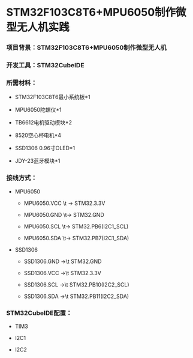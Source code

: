 # STM32F103C8T6+MPU6050制作微型无人机实践


### 项目背景：STM32F103C8T6+MPU6050制作微型无人机

### 开发工具：STM32CubeIDE

### 所需材料：

- STM32F103C8T6最小系统板*1

- MPU6050陀螺仪*1

- TB6612电机驱动模块*2

- 8520空心杯电机*4

- SSD1306 0.96寸OLED*1

- JDY-23蓝牙模块*1

### 接线方式：

- MPU6050

    - MPU6050.VCC \t -> STM32.3.3V

    - MPU6050.GND \t-> STM32.GND

    - MPU6050.SCL \t-> STM32.PB6(I2C1_SCL)

    - MPU6050.SDA \t-> STM32.PB7(I2C1_SDA)

- SSD1306

    - SSD1306.GND ->\t STM32.GND

    - SSD1306.VCC ->\t STM32.3.3V

    - SSD1306.SCL ->\t STM32.PB10(I2C2_SCL)

    - SSD1306.SDA ->\t STM32.PB11(I2C2_SDA)

### STM32CubeIDE配置：

- TIM3



- I2C1



- I2C2


